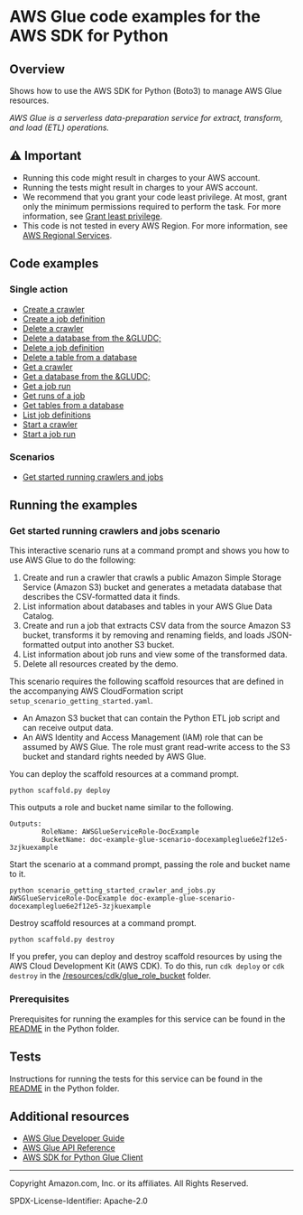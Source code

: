 # AWS Glue code examples for the AWS SDK for Python

## Overview

Shows how to use the AWS SDK for Python (Boto3) to manage AWS Glue resources.

*AWS Glue is a serverless data-preparation service for extract, transform, and load 
(ETL) operations.*

## ⚠️ Important

* Running this code might result in charges to your AWS account. 
* Running the tests might result in charges to your AWS account.
* We recommend that you grant your code least privilege. At most, grant only the minimum permissions required to perform the task. For more information, see [Grant least privilege](https://docs.aws.amazon.com/IAM/latest/UserGuide/best-practices.html#grant-least-privilege). 
* This code is not tested in every AWS Region. For more information, see [AWS Regional Services](https://aws.amazon.com/about-aws/global-infrastructure/regional-product-services).

## Code examples

### Single action

* [Create a crawler](glue_wrapper.py)
* [Create a job definition](glue_wrapper.py)
* [Delete a crawler](glue_wrapper.py)
* [Delete a database from the &GLUDC;](glue_wrapper.py)
* [Delete a job definition](glue_wrapper.py)
* [Delete a table from a database](glue_wrapper.py)
* [Get a crawler](glue_wrapper.py)
* [Get a database from the &GLUDC;](glue_wrapper.py)
* [Get a job run](glue_wrapper.py)
* [Get runs of a job](glue_wrapper.py)
* [Get tables from a database](glue_wrapper.py)
* [List job definitions](glue_wrapper.py)
* [Start a crawler](glue_wrapper.py)
* [Start a job run](glue_wrapper.py)

### Scenarios

* [Get started running crawlers and jobs](scenario_getting_started_crawlers_and_jobs.py)

## Running the examples

### Get started running crawlers and jobs scenario

This interactive scenario runs at a command prompt and shows you how to use 
AWS Glue to do the following:

1. Create and run a crawler that crawls a public Amazon Simple Storage
   Service (Amazon S3) bucket and generates a metadata database that describes the
   CSV-formatted data it finds.
2. List information about databases and tables in your AWS Glue Data Catalog.
3. Create and run a job that extracts CSV data from the source Amazon S3 bucket,
   transforms it by removing and renaming fields, and loads JSON-formatted output into
   another S3 bucket.
4. List information about job runs and view some of the transformed data.
5. Delete all resources created by the demo.

This scenario requires the following scaffold resources that are defined in the
accompanying AWS CloudFormation script `setup_scenario_getting_started.yaml`.

* An Amazon S3 bucket that can contain the Python ETL job script and can receive 
output data.
* An AWS Identity and Access Management (IAM) role that can be assumed by AWS Glue. 
The role must grant read-write access to the S3 bucket and standard rights needed by 
AWS Glue.

You can deploy the scaffold resources at a command prompt.

```
python scaffold.py deploy
```

This outputs a role and bucket name similar to the following.

```
Outputs:
        RoleName: AWSGlueServiceRole-DocExample
        BucketName: doc-example-glue-scenario-docexampleglue6e2f12e5-3zjkuexample
```

Start the scenario at a command prompt, passing the role and bucket name to it.

```
python scenario_getting_started_crawler_and_jobs.py AWSGlueServiceRole-DocExample doc-example-glue-scenario-docexampleglue6e2f12e5-3zjkuexample
```

Destroy scaffold resources at a command prompt.

```
python scaffold.py destroy
```

If you prefer, you can deploy and destroy scaffold resources by using the AWS Cloud
Development Kit (AWS CDK). To do this, run `cdk deploy` or `cdk destroy` in the
[/resources/cdk/glue_role_bucket](/resources/cdk/glue_role_bucket) folder.

### Prerequisites

Prerequisites for running the examples for this service can be found in the 
[README](../../README.md#Prerequisites) in the Python folder.

## Tests

Instructions for running the tests for this service can be found in the
[README](../../README.md#Tests) in the Python folder.

## Additional resources

* [AWS Glue Developer Guide](https://docs.aws.amazon.com/glue/latest/dg/what-is-glue.html)
* [AWS Glue API Reference](https://docs.aws.amazon.com/glue/latest/dg/aws-glue-api.html)
* [AWS SDK for Python Glue Client](https://boto3.amazonaws.com/v1/documentation/api/latest/reference/services/glue.html)

---

Copyright Amazon.com, Inc. or its affiliates. All Rights Reserved. 

SPDX-License-Identifier: Apache-2.0
